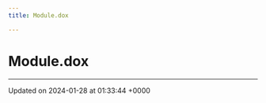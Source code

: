```yaml
---
title: Module.dox

---
```


# Module.dox








-------------------------------

Updated on 2024-01-28 at 01:33:44 +0000
